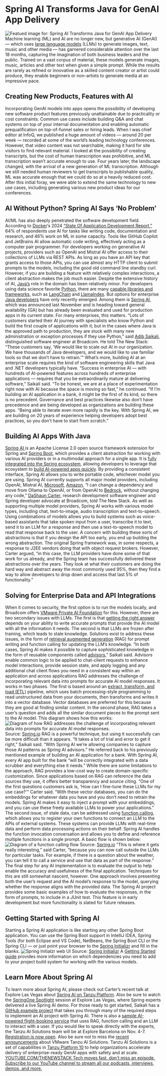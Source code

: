# Spring AI Transforms Java for GenAI App Delivery
![Featued image for: Spring AI Transforms Java for GenAI App Delivery](https://cdn.thenewstack.io/media/2024/09/1e509293-spring-ai-transforms-java-genai-app-1024x576.jpg)
Machine learning (ML) and AI are no longer new, but generative AI (GenAI) — which uses
[large language models](https://thenewstack.io/llm/) (LLMs) to generate images, text, music and other media — has garnered considerable attention over the last 18 months, capturing the imagination of both business leaders and the public.
Trained on a vast corpus of material, these models generate images, music, articles and other text when given a simple prompt. While the results are rarely as refined or innovative as a skilled content creator or artist could produce, they enable beginners or non-artists to generate media at an impressive pace.
## Creating New Products, Features with AI
Incorporating GenAI models into apps opens the possibility of developing new software product features previously unattainable due to practicality or cost constraints. Common use cases include building Q&A and chat systems on top of your internal documentation and enabling automatic prequalification on top-of-funnel sales or hiring leads.
When I was chief editor at InfoQ, we published a huge amount of videos — around 20 per week — recorded at some of the world’s leading technology conferences. However, that video content was not searchable, making it hard for site visitors to find relevant material.
I looked at the possibility of creating transcripts, but the cost of human transcription was prohibitive, and ML transcription wasn’t accurate enough to use.
Four years later, the landscape changed, with the arrival of a new generation of ML transcription. Although we still needed human reviewers to get transcripts to publishable quality, ML was accurate enough that we could do so at a heavily reduced cost. After this initial foray, we were able to extend the same technology to new use cases, including generating various new product ideas for our conferences.
## AI Without Python? Spring AI Says ‘No Problem’
AI/ML has also deeply penetrated the software development field. According to
[Docker](https://www.docker.com/?utm_content=inline+mention)‘s 2024 [“State Of Application Development Report,”](https://www.docker.com/resources/2024-state-of-application-development-report/?key=9ae0f193aaebbedebf3bb383d50a723dcba4a1afec6b8ca3a01decf04e253b57) 64% of respondents use AI for tasks like writing code, documentation and research, and 46% work on ML in some capacity. Tools like GitHub Copilot and JetBrains AI allow automatic code writing, effectively acting as a computer pair programmer.
For developers working on generative AI projects, providers such as OpenAI and Mistral AI offer access to their collections of LLMs via REST APIs. As long as you have an API key that grants access to those APIs, you can use almost any HTTP client to submit prompts to the models, including the good old command line standby
curl. However, if you are building a feature with relatively complex interactions, a client abstraction makes the job much easier.
Despite the extensive history of AI,
[Java’s](https://thenewstack.io/java/) role in the domain has been relatively minor. For developers using data science favorite [Python](https://thenewstack.io/python/), there are many [capable libraries and frameworks](https://winder.ai/comparison-open-source-llm-frameworks-pipelining/), such as [LangChain](https://docs.langchain.com/docs/) and [LlamaIndex](https://gpt-index.readthedocs.io/en/latest/getting_started/concepts.html).
But options for enterprise
[Java developers](https://roadmap.sh/java) have only recently emerged. Among them is [Spring AI](https://spring.io/projects/spring-ai), which was announced last November and is heading toward general availability (GA) but has already been evaluated and used for production apps in its current state.
For many enterprises, this matters. “Lots of customers started their AI journey with specialists who know Python and build the first couple of applications with it; but in the cases where Java is the approved path to production, they are stuck with many new administration or exception processes if they use Python,” said
[Adib Saikali](https://www.linkedin.com/in/adibsaikali/), distinguished software engineer at Broadcom.
He told The New Stack: “These customers say, ‘We would like to scale out AI in our organization. We have thousands of Java developers, and we would like to use familiar tools so that we don’t have to retrain.'”
What’s more, building AI at an enterprise scale requires the kind of software engineering skills that Java and .NET developers typically have. “Success in enterprise AI — with hundreds of AI-powered features across hundreds of enterprise applications — requires that you be extraordinarily mature at delivering software,” Saikali said.
“To be honest, we are at a place of experimentation right now with AI because the space is moving so fast,” he continued. “If I’m building an AI application in a bank, it might be the first of its kind, so there is no precedent. Governance and best practices likewise also don’t have precedence and are being developed as organizations are building these apps.
“Being able to iterate even more rapidly is the key. With Spring AI, we are building on 20 years of experience helping developers adopt best practices, so you don’t have to start from scratch.”
## Building AI Apps With Java
[Spring AI ](https://docs.spring.io/spring-ai/reference/)is an Apache License 2.0 open source framework extension for Spring and [Spring Boot](https://roadmap.sh/spring-boot), which provides a client abstraction for working with various AI providers or in a multimodal approach for a single app. It is [fully integrated into the Spring ecosystem](https://tanzu.vmware.com/content/blog/spring-ai-empowers-java-developers-in-the-ai-landscape), allowing developers to leverage that ecosystem to [build AI-powered apps quickly](https://tanzu.vmware.com/content/blog/spring-ai-enables-quick-delivery-of-intelligent-apps-in-java).
By providing a consistent interface, Spring AI allows you to write portable code, whichever model you are using. Spring AI currently supports all major model providers, including OpenAI, Mistral AI,
[Microsoft](https://news.microsoft.com/?utm_content=inline+mention), [Amazon](https://aws.amazon.com/?utm_content=inline+mention),
“I can change a dependency and move from Ollama to OpenAI, or from OpenAI to
[Bedrock](https://thenewstack.io/building-llm-based-genai-applications-with-amazon-bedrock/), without changing any code,” [DaShaun Carter](https://www.linkedin.com/in/dashaun/), research development software engineer and Spring developer advocate at Broadcom, told The New Stack.
As well as supporting multiple model providers, Spring AI works with various model types, including chat, text-to-image, audio transcription and text-to-speech. Using combinations of models allows you to build systems such as voice-based assistants that take spoken input from a user, transcribe it to text, send it to an LLM for a response and then use a text-to-speech model to read that response back to the user.
A concern with building these sorts of abstractions is that if you design the API too early, you end up building the wrong abstraction. The original Spring framework was, in some respects, a response to J2EE vendors doing that with object request brokers.
However, Carter argued, “in this case, the LLM providers have done some of that work for us already, and the Spring team has successfully delivered these abstractions over the years. They look at what their customers are doing the hard way and abstract away the most commonly used 95%, then they find a way to allow developers to drop down and access that last 5% of functionality.”
## Solving for Enterprise Data and API Integrations
When it comes to security, the first option is to run the models locally, and Broadcom offers
[VMware Private AI Foundation](https://www.vmware.com/explore/video-library/video/6360759360112?_gl=1*1wqfjwg*_ga*Njg2NzM1NzkzLjE3MjI4NzcxNzc.*_ga_8VJHMNGE3E*MTcyNTA0NjY2OC4xNi4xLjE3MjUwNDY2NzQuMC4wLjA.) for this. However, there are two secondary issues with LLMs. The first is that [getting the right answer ](https://www.youtube.com/watch?v=7S6M8H2hz6w)depends on your ability to write accurate prompts that provide the AI model with all the information it needs. The second is that LLMs are frozen after training, which leads to stale knowledge.
Solutions exist to address these issues, in the form of
[retrieval augmented generation](https://thenewstack.io/retrieval-augmented-generation-for-llms/) (RAG) for prompt writing and function calling for updating the LLM’s knowledge. “In both cases, Spring AI makes it possible to capture sophisticated knowledge in the form of reusable components called [advisors](https://docs.spring.io/spring-ai/reference/api/chatclient.html#_retrieval_augmented_generation),” Saikali said.
Advisors enable common logic to be applied to chat-client requests to enhance model interactions, provide session state, and apply logging and any additional chat client flows you need in a consistent way within an application and across applications
RAG addresses the challenge of incorporating relevant data into prompts for accurate AI model responses. It works in two phases.
The first is based around an
[extract, transform, and load (ETL)](https://docs.spring.io/spring-ai/reference/api/etl-pipeline.html) pipeline, which uses batch processing-style programming to read unstructured data from your documents, then transforms and writes it into a vector database. Vector databases are preferred for this because they are good at finding similar content.
In the second phase, RAG takes a user’s question and adds all the similar document pieces to the prompt sent to the AI model.
This diagram shows how this works:
![Diagram of how RAG addresses the challenge of incorporating relevant data into prompts for accurate AI model responses.](https://cdn.thenewstack.io/media/2024/09/89a6a387-spring-ai-rag-1024x567.jpg)
Source:
[Spring.io](https://docs.spring.io/spring-ai/reference/concepts.html#concept-rag)
RAG is a powerful technique, but using it successfully can be more difficult than it appears. “It takes a lot of trial and error to get it right,” Saikali said. “With Spring AI we’re allowing companies to capture those AI patterns as Spring AI advisors.”
He referred back to his previously mentioned example of building an AI application for a bank. With Spring AI, every AI app built for the bank “will be correctly integrated with a data scrubber and everything else it needs.”
While there are some limitations to the approach, RAG provides a low-cost way to create domain-specific customization. Since applications based on RAG can reference the data sources they use, it offers better transparency and source citing.
“One of the first questions customers ask is, ‘How can I fine-tune these LLMs for my use case?'” Carter said. “With these vector databases, you can do the embeddings for whatever data you have and you don’t need to retrain the models. Spring AI makes it easy to inject a prompt with your embeddings, and you can use these freely available LLMs to power your applications.”
The second issue, of stale data, can be addressed using
[function calling](https://docs.spring.io/spring-ai/reference/api/functions.html), which allows you to register your own functions to connect an LLM to the APIs of external systems. These systems can provide LLMs with real-time data and perform data processing actions on their behalf. Spring AI handles the function invocation conversation and allows you to define and reference multiple functions in a single prompt.
A basic flow is shown below:
![Diagram of a function calling flow](https://cdn.thenewstack.io/media/2024/09/9e39b008-function-calling-basic-flow-1024x554.jpg)
Source:
[Spring.io](https://docs.spring.io/spring-ai/reference/concepts.html#concept-fc)
“This is where it gets really interesting,” said Carter, “because you can now call outside the LLMs for particular tasks. For example, if there is a question about the weather, you can tell it to call a service and use that data as part of the response.”
The final step for any AI implementation is to evaluate the output to help enable the accuracy and usefulness of the final application. Techniques for this are still somewhat nascent, however.
One approach involves presenting both the user’s request and the AI model’s response to the model, querying whether the response aligns with the provided data. The Spring AI project provides some basic examples of how to evaluate the responses, in the form of prompts, to include in a JUnit test. This feature is in early development but more functionality is slated for future releases.
## Getting Started with Spring AI
Starting a Spring AI application is like starting any other Spring Boot application. You can use the Spring Boot support in IntelliJ IDEA, Spring Tools (for both Eclipse and VS Code), NetBeans, the Spring Boot CLI or the Spring CLI — or just point your browser to the
[Spring Initializr](https://start.spring.io/) and fill in the blanks. ![Spring Initialzr web UI](https://cdn.thenewstack.io/media/2024/09/09739ec4-spring-initializr-1024x500.png)
Source:
[Spring Initializr](https://start.spring.io/)
A
[Getting Started guide](https://docs.spring.io/spring-ai/reference/getting-started.html) provides more information on which dependencies you need to add to your project build system for working with the various models.
## Learn More About Spring AI
To learn more about Spring AI, please check out Carter’s recent talk at Explore Las Vegas about
[Spring AI on Tanzu Platform](https://www.vmware.com/explore/video-library/video/6360758967112). Also be sure to watch the [SpringOne Spotlight](https://www.youtube.com/watch?v=7S6M8H2hz6w) session at Explore Las Vegas, where Spring experts delivered a live Spring AI demo.
For those ready to get started, Saikali has a
[GitHub example project](https://github.com/asaikali/spring-ai-zero-to-hero) that takes you through many of the required steps to implement an AI project with Spring AI. There is also a [sample AI-powered flight-booking service](https://github.com/tzolov/playground-flight-booking/) that uses RAG, function calling and an LLM to interact with a user.
If you would like to speak directly with the experts, the Tanzu AI Solutions team will be at Explore Barcelona on Nov. 4-7.
[Registration is now open](https://www.vmware.com/explore/eu).
Also be sure not to miss the
[recent announcements](https://tanzu.vmware.com/content/blog/enterprise-ready-genai-apps-with-tanzu-ai-solutions) about VMware Tanzu AI Solutions. Tanzu AI Solutions is a set of capabilities in [Tanzu Platform 10](https://thenewstack.io/broadcom-debuts-vmware-tanzu-platform-10-at-explore-2024) to help organizations accelerate delivery of enterprise-ready GenAI apps with safety and at scale. [
YOUTUBE.COM/THENEWSTACK
Tech moves fast, don't miss an episode. Subscribe to our YouTube
channel to stream all our podcasts, interviews, demos, and more.
](https://youtube.com/thenewstack?sub_confirmation=1)
